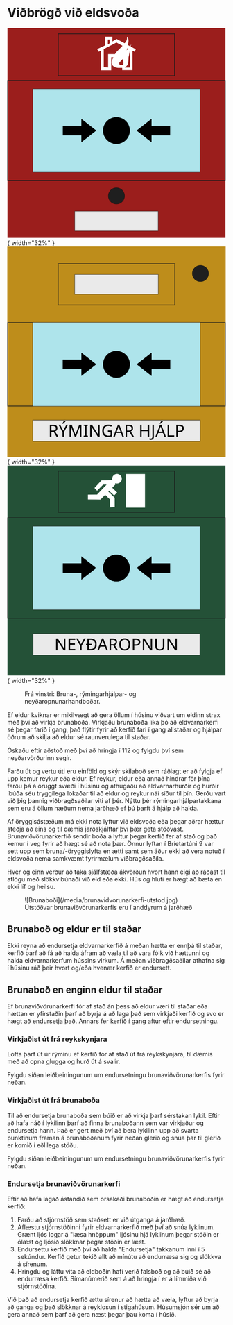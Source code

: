 # Viðbrögð við eldsvoða
![Brunaboði](/media/brunabodi.svg){ width="32%" } ![Rýmingarhjálp](/media/rymingarhjalp.svg){ width="32%" }  ![Neyðaropnun](/media/neydaropnun.svg){ width="32%" }
<figure markdown>
  <figcaption>Frá vinstri: Bruna-, rýmingarhjálpar- og neyðaropnunarhandboðar.</figcaption>
</figure>

Ef eldur kviknar er mikilvægt að gera öllum í húsinu viðvart um eldinn strax með því að virkja brunaboða. Virkjaðu brunaboða líka þó að eldvarnarkerfi sé þegar farið í gang, það flýtir fyrir að kerfið fari í gang allstaðar og hjálpar öðrum að skilja að eldur sé raunverulega til staðar.

Óskaðu eftir aðstoð með því að hringja í 112 og fylgdu því sem neyðarvörðurinn segir.

Farðu út og vertu úti eru einföld og skýr skilaboð sem ráðlagt er að fylgja ef upp kemur reykur eða eldur. Ef reykur, eldur eða annað hindrar för þína farðu þá á öruggt svæði í húsinu og athugaðu að eldvarnarhurðir og hurðir íbúða séu tryggilega lokaðar til að eldur og reykur nái síður til þín. Gerðu vart við þig þannig viðbragðsaðilar viti af þér. Nýttu þér rýmingarhjálpartakkana sem eru á öllum hæðum nema jarðhæð ef þú þarft á hjálp að halda. 

Af öryggisástæðum má ekki nota lyftur við eldsvoða eða þegar aðrar hættur steðja að eins og til dæmis jarðskjálftar því þær geta stöðvast. Brunaviðvörunarkerfið sendir boða á lyftur þegar kerfið fer af stað og það kemur í veg fyrir að hægt sé að nota þær. Önnur lyftan í Bríetartúni 9 var sett upp sem bruna/-öryggislyfta en ætti samt sem áður ekki að vera notuð í eldsvoða nema samkvæmt fyrirmælum viðbragðsaðila.

Hver og einn verður að taka sjálfstæða ákvörðun hvort hann eigi að ráðast til atlögu með slökkvibúnaði við eld eða ekki. Hús og hluti er hægt að bæta en ekki líf og heilsu.

<figure markdown>
![Brunaboði](/media/brunavidvorunarkerfi-utstod.jpg)
  <figcaption>Útstöðvar brunaviðvörunarkerfis eru í anddyrum á jarðhæð</figcaption>
</figure>

## Brunaboð og eldur er til staðar
Ekki reyna að endursetja eldvarnarkerfið á meðan hætta er ennþá til staðar, kerfið þarf að fá að halda áfram að væla til að vara fólk við hættunni og halda eldvarnarkerfum hússins virkum. Á meðan viðbragðsaðilar athafna sig í húsinu ráð þeir hvort og/eða hvenær kerfið er endursett.

## Brunaboð en enginn eldur til staðar
Ef brunaviðvörunarkerfi fór af stað án þess að eldur væri til staðar eða hættan er yfirstaðin þarf að byrja á að laga það sem virkjaði kerfið og svo er hægt að endursetja það. Annars fer kerfið í gang aftur eftir endursetningu.

### Virkjaðist út frá reykskynjara
Lofta þarf út úr rýminu ef kerfið fór af stað út frá reykskynjara, til dæmis með að opna glugga og hurð út á svalir. 

Fylgdu síðan leiðbeiningunum um endursetningu brunaviðvörunarkerfis fyrir neðan.

### Virkjaðist út frá brunaboða
Til að endursetja brunaboða sem búið er að virkja þarf sérstakan lykil. Eftir að hafa náð í lykilinn þarf að finna brunaboðann sem var virkjaður og endursetja hann. Það er gert með því að bera lykilinn upp að svarta punktinum framan á brunaboðanum fyrir neðan glerið og snúa þar til glerið er komið í eðlilega stöðu. 

Fylgdu síðan leiðbeiningunum um endursetningu brunaviðvörunarkerfis fyrir neðan.

### Endursetja brunaviðvörunarkerfi
Eftir að hafa lagað ástandið sem orsakaði brunaboðin er hægt að endursetja kerfið:

1. Farðu að stjórnstöð sem staðsett er við útganga á jarðhæð.
2. Aflæstu stjórnstöðinni fyrir eldvarnarkerfið með því að snúa lyklinum. Grænt ljós logar á "læsa hnöppum" ljósinu hjá lyklinum þegar stöðin er ólæst og ljósið slökknar þegar stöðin er læst.
3. Endursettu kerfið með því að halda "Endursetja" takkanum inni í 5 sekúndur. Kerfið getur tekið allt að mínútu að endurræsa sig og slökkva á sírenum.
4. Hringdu og láttu vita að eldboðin hafi verið falsboð og að búið sé að endurræsa kerfið. Símanúmerið sem á að hringja í er á límmiða við stjórnstöðina.

Við það að endursetja kerfið ættu sírenur að hætta að væla, lyftur að byrja að ganga og það slökknar á reyklosun í stigahúsum. Húsumsjón sér um að gera annað sem þarf að gera næst þegar þau koma í húsið.  